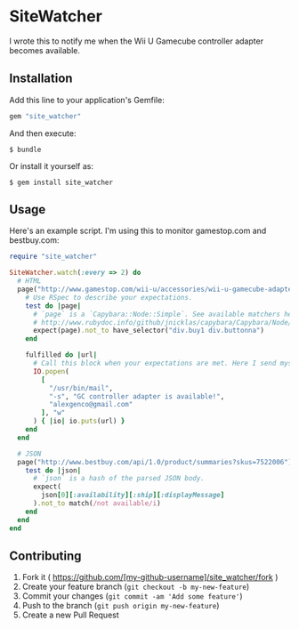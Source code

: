 # SiteWatcher

I wrote this to notify me when the Wii U Gamecube controller adapter becomes
available.

## Installation

Add this line to your application's Gemfile:

```ruby
gem "site_watcher"
```

And then execute:

    $ bundle

Or install it yourself as:

    $ gem install site_watcher

## Usage

Here's an example script. I'm using this to monitor gamestop.com and bestbuy.com:

```ruby
require "site_watcher"

SiteWatcher.watch(:every => 2) do
  # HTML
  page("http://www.gamestop.com/wii-u/accessories/wii-u-gamecube-adapter/115426") do
    # Use RSpec to describe your expectations.
    test do |page|
      # `page` is a `Capybara::Node::Simple`. See available matchers here:
      # http://www.rubydoc.info/github/jnicklas/capybara/Capybara/Node/Matchers
      expect(page).not_to have_selector("div.buy1 div.buttonna")
    end

    fulfilled do |url|
      # Call this block when your expectations are met. Here I send myself an email.
      IO.popen(
        [
          "/usr/bin/mail",
          "-s", "GC controller adapter is available!",
          "alexgenco@gmail.com"
        ], "w"
      ) { |io| io.puts(url) }
    end
  end

  # JSON
  page("http://www.bestbuy.com/api/1.0/product/summaries?skus=7522006") do
    test do |json|
      # `json` is a hash of the parsed JSON body.
      expect(
        json[0][:availability][:ship][:displayMessage]
      ).not_to match(/not available/i)
    end
  end
end
```

## Contributing

1. Fork it ( https://github.com/[my-github-username]/site_watcher/fork )
2. Create your feature branch (`git checkout -b my-new-feature`)
3. Commit your changes (`git commit -am 'Add some feature'`)
4. Push to the branch (`git push origin my-new-feature`)
5. Create a new Pull Request
